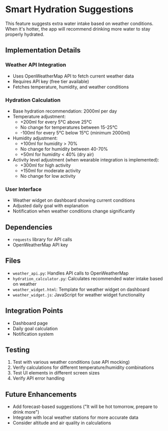 # Smart Hydration Suggestions

This feature suggests extra water intake based on weather conditions. When it's hotter, the app will recommend drinking more water to stay properly hydrated.

## Implementation Details

### Weather API Integration
- Uses OpenWeatherMap API to fetch current weather data
- Requires API key (free tier available)
- Fetches temperature, humidity, and weather conditions

### Hydration Calculation
- Base hydration recommendation: 2000ml per day
- Temperature adjustment:
  - +200ml for every 5°C above 25°C
  - No change for temperatures between 15-25°C
  - -100ml for every 5°C below 15°C (minimum 2000ml)
- Humidity adjustment:
  - +100ml for humidity > 70%
  - No change for humidity between 40-70%
  - +50ml for humidity < 40% (dry air)
- Activity level adjustment (when wearable integration is implemented):
  - +300ml for high activity
  - +150ml for moderate activity
  - No change for low activity

### User Interface
- Weather widget on dashboard showing current conditions
- Adjusted daily goal with explanation
- Notification when weather conditions change significantly

## Dependencies
- `requests` library for API calls
- OpenWeatherMap API key

## Files
- `weather_api.py`: Handles API calls to OpenWeatherMap
- `hydration_calculator.py`: Calculates recommended water intake based on weather
- `weather_widget.html`: Template for weather widget on dashboard
- `weather_widget.js`: JavaScript for weather widget functionality

## Integration Points
- Dashboard page
- Daily goal calculation
- Notification system

## Testing
1. Test with various weather conditions (use API mocking)
2. Verify calculations for different temperature/humidity combinations
3. Test UI elements in different screen sizes
4. Verify API error handling

## Future Enhancements
- Add forecast-based suggestions ("It will be hot tomorrow, prepare to drink more")
- Integrate with local weather stations for more accurate data
- Consider altitude and air quality in calculations
